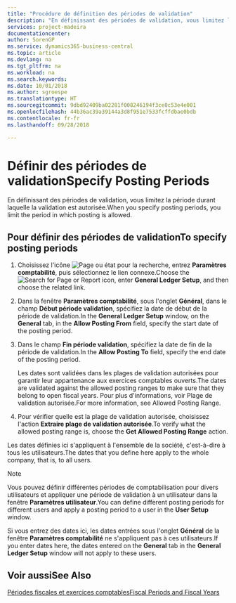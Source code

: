 ```yaml
---
title: "Procédure de définition des périodes de validation"
description: "En définissant des périodes de validation, vous limitez la période durant laquelle la validation est autorisée."
services: project-madeira
documentationcenter: 
author: SorenGP
ms.service: dynamics365-business-central
ms.topic: article
ms.devlang: na
ms.tgt_pltfrm: na
ms.workload: na
ms.search.keywords: 
ms.date: 10/01/2018
ms.author: sgroespe
ms.translationtype: HT
ms.sourcegitcommit: 9dbd92409ba02281f008246194f3ce0c53e4e001
ms.openlocfilehash: 44b36ac39a39144a3d8f951e7533fcffdbae0bdb
ms.contentlocale: fr-fr
ms.lasthandoff: 09/28/2018

---
```

# <a name="specify-posting-periods"></a><span data-ttu-id="4f492-103">Définir des périodes de validation</span><span class="sxs-lookup"><span data-stu-id="4f492-103">Specify Posting Periods</span></span>
<span data-ttu-id="4f492-104">En définissant des périodes de validation, vous limitez la période durant laquelle la validation est autorisée.</span><span class="sxs-lookup"><span data-stu-id="4f492-104">When you specify posting periods, you limit the period in which posting is allowed.</span></span>  

## <a name="to-specify-posting-periods"></a><span data-ttu-id="4f492-105">Pour définir des périodes de validation</span><span class="sxs-lookup"><span data-stu-id="4f492-105">To specify posting periods</span></span>  

1.  <span data-ttu-id="4f492-106">Choisissez l'icône ![Page ou état pour la recherche](../../media/ui-search/search_small.png "icône Page ou état pour la recherche"), entrez **Paramètres comptabilité**, puis sélectionnez le lien connexe.</span><span class="sxs-lookup"><span data-stu-id="4f492-106">Choose the ![Search for Page or Report](../../media/ui-search/search_small.png "Search for Page or Report icon") icon, enter **General Ledger Setup**, and then choose the related link.</span></span>  
2.  <span data-ttu-id="4f492-107">Dans la fenêtre **Paramètres comptabilité**, sous l'onglet **Général**, dans le champ **Début période validation**, spécifiez la date de début de la période de validation.</span><span class="sxs-lookup"><span data-stu-id="4f492-107">In the **General Ledger Setup** window, on the **General** tab, in the **Allow Posting From** field, specify the start date of the posting period.</span></span>  
3.  <span data-ttu-id="4f492-108">Dans le champ **Fin période validation**, spécifiez la date de fin de la période de validation.</span><span class="sxs-lookup"><span data-stu-id="4f492-108">In the **Allow Posting To** field, specify the end date of the posting period.</span></span>  

    <span data-ttu-id="4f492-109">Les dates sont validées dans les plages de validation autorisées pour garantir leur appartenance aux exercices comptables ouverts.</span><span class="sxs-lookup"><span data-stu-id="4f492-109">The dates are validated against the allowed posting ranges to make sure that they belong to open fiscal years.</span></span> <span data-ttu-id="4f492-110">Pour plus d'informations, voir Plage de validation autorisée.</span><span class="sxs-lookup"><span data-stu-id="4f492-110">For more information, see Allowed Posting Range.</span></span>  

4.  <span data-ttu-id="4f492-111">Pour vérifier quelle est la plage de validation autorisée, choisissez l'action **Extraire plage de validation autorisée**.</span><span class="sxs-lookup"><span data-stu-id="4f492-111">To verify what the allowed posting range is, choose the **Get Allowed Posting Range** action.</span></span>  

<span data-ttu-id="4f492-112">Les dates définies ici s'appliquent à l'ensemble de la société, c'est-à-dire à tous les utilisateurs.</span><span class="sxs-lookup"><span data-stu-id="4f492-112">The dates that you define here apply to the whole company, that is, to all users.</span></span>  

> [!NOTE]  
>  <span data-ttu-id="4f492-113">Vous pouvez définir différentes périodes de comptabilisation pour divers utilisateurs et appliquer une période de validation à un utilisateur dans la fenêtre **Paramètres utilisateur**.</span><span class="sxs-lookup"><span data-stu-id="4f492-113">You can define different posting periods for different users and apply a posting period to a user in the **User Setup** window.</span></span>

<span data-ttu-id="4f492-114">Si vous entrez des dates ici, les dates entrées sous l'onglet **Général** de la fenêtre **Paramètres comptabilité** ne s'appliquent pas à ces utilisateurs.</span><span class="sxs-lookup"><span data-stu-id="4f492-114">If you enter dates here, the dates entered on the **General** tab in the **General Ledger Setup** window will not apply to these users.</span></span>  

## <a name="see-also"></a><span data-ttu-id="4f492-115">Voir aussi</span><span class="sxs-lookup"><span data-stu-id="4f492-115">See Also</span></span>  
 [<span data-ttu-id="4f492-116">Périodes fiscales et exercices comptables</span><span class="sxs-lookup"><span data-stu-id="4f492-116">Fiscal Periods and Fiscal Years</span></span>](fiscal-periods-and-fiscal-years.md)

